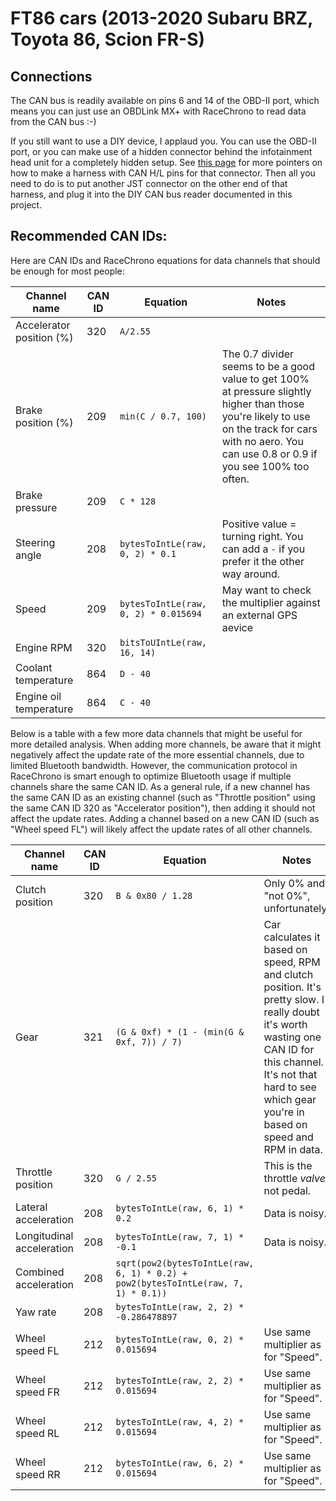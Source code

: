 # FT86 cars (2013-2020 Subaru BRZ, Toyota 86, Scion FR-S)

## Connections

The CAN bus is readily available on pins 6 and 14 of the OBD-II port, which
means you can just use an OBDLink MX+ with RaceChrono to read data from the CAN
bus :-)

If you still want to use a DIY device, I applaud you. You can use the OBD-II
port, or you can make use of a hidden connector behind the infotainment head
unit for a completely hidden setup. See
[this page](https://github.com/timurrrr/ft86/blob/main/can_bus/gen1.md)
for more pointers on how to make a harness with CAN H/L pins for that connector.
Then all you need to do is to put another JST connector on the other end of that
harness, and plug it into the DIY CAN bus reader documented in this project.

## Recommended CAN IDs:

Here are CAN IDs and RaceChrono equations for data channels that should be enough
for most people:

Channel name | CAN ID | Equation | Notes
------------ | --- | -------- | -----
Accelerator position (%) | 320 | `A/2.55` |
Brake position (%) | 209 | `min(C / 0.7, 100)` | The 0.7 divider seems to be a good value to get 100% at pressure slightly higher than those you're likely to use on the track for cars with no aero. You can use 0.8 or 0.9 if you see 100% too often.
Brake pressure | 209 | `C * 128` |
Steering angle | 208 | `bytesToIntLe(raw, 0, 2) * 0.1` | Positive value = turning right. You can add a `-` if you prefer it the other way around.
Speed | 209 | `bytesToIntLe(raw, 0, 2) * 0.015694` | May want to check the multiplier against an external GPS aevice
Engine RPM | 320 | `bitsToUIntLe(raw, 16, 14)` |
Coolant temperature | 864 | `D - 40` |
Engine oil temperature | 864 | `C - 40` |

Below is a table with a few more data channels that might be useful for more
detailed analysis. When adding more channels, be aware that it might negatively
affect the update rate of the more essential channels, due to limited Bluetooth
bandwidth. However, the communication protocol in RaceChrono is smart enough to
optimize Bluetooth usage if multiple channels share the same CAN ID. As a
general rule, if a new channel has the same CAN ID as an existing channel (such
as "Throttle position" using the same CAN ID 320 as "Accelerator position"),
then adding it should not affect the update rates. Adding a channel based on
a new CAN ID (such as "Wheel speed FL") will likely affect the update rates of
all other channels.

Channel name | CAN ID | Equation | Notes
------------ | --- | -------- | -----
Clutch position | 320 | `B & 0x80 / 1.28` | Only 0% and "not 0%", unfortunately.
Gear | 321 | `(G & 0xf) * (1 - (min(G & 0xf, 7)) / 7)` | Car calculates it based on speed, RPM and clutch position. It's pretty slow. I really doubt it's worth wasting one CAN ID for this channel. It's not that hard to see which gear you're in based on speed and RPM in data.
Throttle position | 320 | `G / 2.55` | This is the throttle *valve*, not pedal.
Lateral acceleration | 208 | `bytesToIntLe(raw, 6, 1) * 0.2` | Data is noisy.
Longitudinal acceleration | 208 | `bytesToIntLe(raw, 7, 1) * -0.1` | Data is noisy.
Combined acceleration | 208 | `sqrt(pow2(bytesToIntLe(raw, 6, 1) * 0.2) + pow2(bytesToIntLe(raw, 7, 1) * 0.1))` |
Yaw rate | 208 | `bytesToIntLe(raw, 2, 2) * -0.286478897` |
Wheel speed FL | 212 | `bytesToIntLe(raw, 0, 2) * 0.015694` | Use same multiplier as for "Speed".
Wheel speed FR | 212 | `bytesToIntLe(raw, 2, 2) * 0.015694` | Use same multiplier as for "Speed".
Wheel speed RL | 212 | `bytesToIntLe(raw, 4, 2) * 0.015694` | Use same multiplier as for "Speed".
Wheel speed RR | 212 | `bytesToIntLe(raw, 6, 2) * 0.015694` | Use same multiplier as for "Speed".
